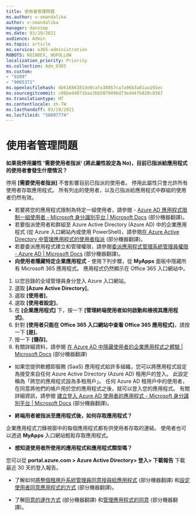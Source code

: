 ```yaml
---
title: 使用者管理問題
ms.author: v-smandalika
author: v-smandalika
manager: dansimp
ms.date: 03/19/2021
audience: Admin
ms.topic: article
ms.service: o365-administration
ROBOTS: NOINDEX, NOFOLLOW
localization_priority: Priority
ms.collection: Adm_O365
ms.custom:
- "9209"
- "9005371"
ms.openlocfilehash: 4b61686381de0cafa38857ca7a96b3a81aa191ec
ms.sourcegitcommit: c08bed4071baa3bb5879496df3ed44fb828c8367
ms.translationtype: HT
ms.contentlocale: zh-TW
ms.lasthandoff: 03/19/2021
ms.locfileid: "50897774"
---
```

# <a name="user-management-issues"></a>使用者管理問題

**如果我停用屬性 '需要使用者指派' (將此屬性設定為 No)，目前已指派給應用程式的使用者會發生什麼情況？**

停用 **[需要使用者指派]** 不會影響目前已指派的使用者。 停用此屬性只會允許所有使用者存取應用程式。 所有列出的使用者，以及已指派給應用程式中群組的使用者仍然有效。

- 若要將您的應用程式限制為特定一組使用者，請參閱 - [Azure AD 應用程式限制一組使用者 - Microsoft 身分識別平台 | Microsoft Docs](https://docs.microsoft.com/azure/active-directory/develop/howto-restrict-your-app-to-a-set-of-users#:~:text=Select%20the%20application%20you%20want%2cand%20set%20it%20to%20Yes.) (部分機器翻譯)。
- 若要指派使用者和群組至 Azure Active Directory (Azure AD) 中的企業應用程式 (從 Azure 入口網站內或使用 PowerShell)，請參閱[在 Azure Active Directory 中管理應用程式的使用者指派](https://docs.microsoft.com/azure/active-directory/manage-apps/assign-user-or-group-access-portal) (部分機器翻譯)。
- 若要委派應用程式建立和管理權限，請參閱[委派應用程式管理系統管理員權限 - Azure AD | Microsoft Docs](https://docs.microsoft.com/azure/active-directory/roles/delegate-app-roles) (部分機器翻譯)。
- **向使用者隱藏特定企業應用程式** - 使用下列步驟，從 **MyApps** 面板中隱藏所有 Microsoft 365 應用程式。 應用程式仍然顯示在 Office 365 入口網站中。

 1. 以您目錄的全域管理員身分登入 Azure 入口網站。 
 2. 選取 **[Azure Active Directory]**。 
 3. 選取 **[使用者]**。 
 4. 選取 **[使用者設定]**。 
 5. 在 **[企業應用程式]** 下，按一下 **[管理終端使用者如何啟動和檢視其應用程式]**。 
 6. 針對 **[使用者只能在 Office 365 入口網站中查看 Office 365 應用程式]**，請按一下 **[是]**。 
 7. 按一下 **[儲存]**。 
 8. 有關詳細資料，請參閱 [在 Azure AD 中隱藏使用者的企業應用程式之體驗 | Microsoft Docs](https://docs.microsoft.com/azure/active-directory/manage-apps/hide-application-from-user-portal#:~:text=%20Hide%20an%20application%20from%20the%20end%20user,6%20Click%20Properties.%207%20Click%20Save.%20See%20More.) (部分機器翻譯)

- 如果您提供軟體即服務 (SaaS) 應用程式給許多組織，您可以將應用程式設定為接受來自任何 Azure Active Directory (Azure AD) 租用戶的登入。 此設定稱為「將您的應用程式設為多租用戶」。 任何 Azure AD 租用戶中的使用者，在同意將他們的帳戶用於您的應用程式之後，就可以登入您的應用程式。 有關詳細資訊，請參閱 [建立登入 Azure AD 使用者的應用程式 - Microsoft 身分識別平台 | Microsoft Docs](https://docs.microsoft.com/azure/active-directory/develop/howto-convert-app-to-be-multi-tenant) (部分機器翻譯)。

- **終端用者被指派至應用程式後，如何存取應用程式？**

企業應用程式刀鋒視窗中的每個應用程式都有供使用者存取的連結。 使用者也可以透過 **MyApps** 入口網站輕鬆存取應用程式。

- **想知道使用者所使用的應用程式和應用程式類型嗎？**

您可以從 **portal.azure.com > Azure Active Directory> 登入> 下載報告** 下載最近 30 天的登入報告。

- 了解如何[將整個租用戶系統管理員同意授與給應用程式](https://docs.microsoft.com/azure/active-directory/manage-apps/grant-admin-consent) (部分機器翻譯) 和[設定使用者同意應用程式的方式](https://docs.microsoft.com/azure/active-directory/manage-apps/configure-user-consent) (部分機器翻譯)。

- 了解[同意的運作方式](https://docs.microsoft.com/azure/active-directory/develop/v2-permissions-and-consent) (部分機器翻譯) 和[管理應用程式的同意](https://docs.microsoft.com/azure/active-directory/manage-apps/manage-consent-requests) (部分機器翻譯)。


